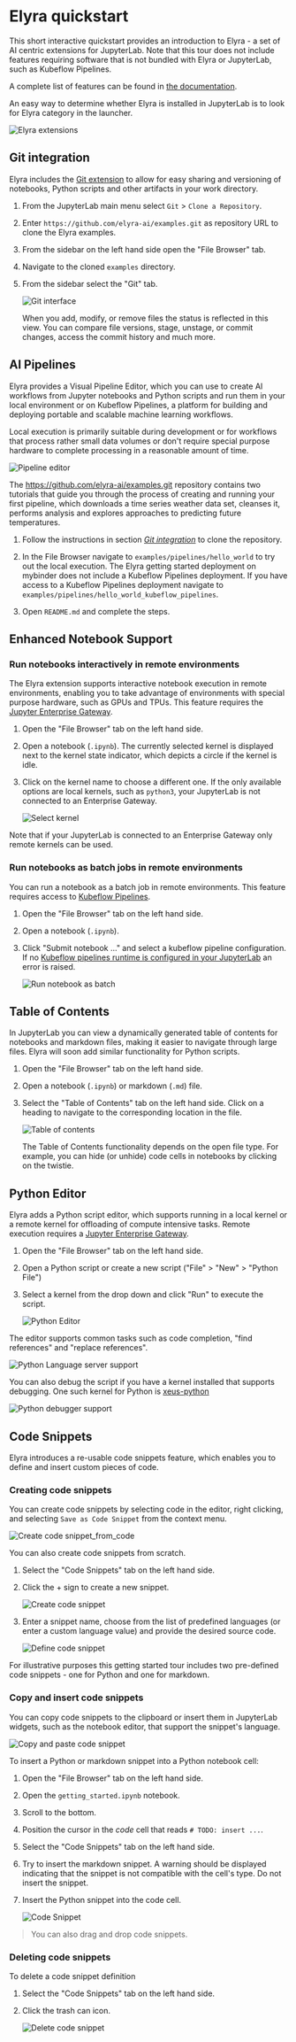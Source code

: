 <!--
{% comment %}
Copyright 2018-2023 Elyra Authors

Licensed under the Apache License, Version 2.0 (the "License");
you may not use this file except in compliance with the License.
You may obtain a copy of the License at

http://www.apache.org/licenses/LICENSE-2.0

Unless required by applicable law or agreed to in writing, software
distributed under the License is distributed on an "AS IS" BASIS,
WITHOUT WARRANTIES OR CONDITIONS OF ANY KIND, either express or implied.
See the License for the specific language governing permissions and
limitations under the License.
{% endcomment %}
-->
# Elyra quickstart

This short interactive quickstart provides an introduction to Elyra - a set of AI centric extensions for JupyterLab. Note that this tour does not include features requiring software that is not bundled with Elyra or JupyterLab, such as Kubeflow Pipelines.

A complete list of features can be found in [the documentation](https://elyra.readthedocs.io/en/latest/getting_started/overview.html).

An easy way to determine whether Elyra is installed in JupyterLab is to look for Elyra category in the launcher.

  ![Elyra extensions](images/elyra.png)

## Git integration

Elyra includes the [Git extension](https://github.com/jupyterlab/jupyterlab-git) to allow for easy sharing and versioning of notebooks, Python scripts and other artifacts in your work directory.

1. From the JupyterLab main menu select `Git` > `Clone a Repository`.
1. Enter `https://github.com/elyra-ai/examples.git` as repository URL to clone the Elyra examples.
1. From the sidebar on the left hand side open the "File Browser" tab.
1. Navigate to the cloned `examples` directory.
1. From the sidebar select the "Git" tab. 

   ![Git interface](images/git-interface.png)

   When you add, modify, or remove files the status is reflected in this view. You can compare file versions, stage, unstage, or commit changes, access the commit history and much more.

## AI Pipelines

Elyra provides a Visual Pipeline Editor, which you can use to create AI workflows from Jupyter notebooks and Python scripts and run them in your local environment or on Kubeflow Pipelines, a platform for building and deploying portable and scalable machine learning workflows.

Local execution is primarily suitable during development or for workflows that process rather small data volumes or don't require special purpose hardware to complete processing in a reasonable amount of time.

![Pipeline editor](images/pipeline-in-editor.png)

The https://github.com/elyra-ai/examples.git repository contains two tutorials that guide you through the process of creating and running your first pipeline, which downloads a time series weather data set, cleanses it, performs analysis and explores approaches to predicting future temperatures.

1. Follow the instructions in section _[Git integration](#git-integration)_ to clone the repository.
1. In the File Browser navigate to `examples/pipelines/hello_world` to try out the local execution. The Elyra getting started deployment on mybinder does not include a Kubeflow Pipelines deployment. If you have access to a Kubeflow Pipelines deployment navigate to `examples/pipelines/hello_world_kubeflow_pipelines`. 

1. Open `README.md` and complete the steps.

## Enhanced Notebook Support

### Run notebooks interactively in remote environments

The Elyra extension supports interactive notebook execution in remote environments, enabling you to take advantage of environments with special purpose hardware, such as GPUs and TPUs. This feature requires the [Jupyter Enterprise Gateway](https://jupyter-enterprise-gateway.readthedocs.io/en/latest/).

1. Open the "File Browser" tab on the left hand side.
1. Open a notebook (`.ipynb`). The currently selected kernel is displayed next to the kernel state indicator, which depicts a circle if the kernel is idle.
1. Click on the kernel name to choose a different one. If the only available options are local kernels, such as `python3`, your JupyterLab is not connected to an Enterprise Gateway.

   ![Select kernel](images/notebook_switch_kernel.png)

Note that if your JupyterLab is connected to an Enterprise Gateway only remote kernels can be used.   

### Run notebooks as batch jobs in remote environments

You can run a notebook as a batch job in remote environments. This feature requires access to [Kubeflow Pipelines](https://www.kubeflow.org/docs/pipelines/overview/pipelines-overview/).

1. Open the "File Browser" tab on the left hand side.
1. Open a notebook (`.ipynb`).
1. Click "Submit notebook ..." and select a kubeflow pipeline configuration. If no [Kubeflow pipelines runtime is configured in your JupyterLab](https://elyra.readthedocs.io/en/latest/user_guide/runtime-conf.html) an error is raised.

   ![Run notebook as batch](images/notebook_batch.png)

## Table of Contents

In JupyterLab you can view a dynamically generated table of contents for notebooks and markdown files, making it easier to navigate through large files. Elyra will soon add similar functionality for Python scripts.

1. Open the "File Browser" tab on the left hand side.
1. Open a notebook (`.ipynb`) or markdown (`.md`) file.
1. Select the "Table of Contents" tab on the left hand side. Click on a heading to navigate to the corresponding location in the file.

   ![Table of contents](images/toc_notebook.png)

   The Table of Contents functionality depends on the open file type. For example, you can hide (or unhide) code cells in notebooks by clicking on the twistie. 

## Python Editor

Elyra adds a Python script editor, which supports running in a local kernel or a remote kernel for offloading of compute intensive tasks. Remote execution requires a [Jupyter Enterprise Gateway](https://jupyter-enterprise-gateway.readthedocs.io/en/latest/). 

1. Open the "File Browser" tab on the left hand side.
1. Open a Python script or create a new script ("File" > "New" > "Python File")
1. Select a kernel from the drop down and click "Run" to execute the script.

   ![Python Editor](images/python_editor.png)
   
The editor supports common tasks such as code completion, "find references" and "replace references".

![Python Language server support](images/language_server.gif)

You can also debug the script if you have a kernel installed that supports debugging. One such kernel for Python is [xeus-python](https://github.com/jupyter-xeus/xeus-python)

![Python debugger support](images/python-script-debugger.gif)

## Code Snippets

Elyra introduces a re-usable code snippets feature, which enables you to define and insert custom pieces of code. 

### Creating code snippets

You can create code snippets by selecting code in the editor, right clicking, and selecting `Save as Code Snippet` from the context menu.

![Create code snippet_from_code](images/copy_and_paste_code_snippets.gif)

You can also create code snippets from scratch.

1. Select the "Code Snippets" tab on the left hand side. 
1. Click the + sign to create a new snippet. 

   ![Create code snippet](images/create_code_snippet.png)

1. Enter a snippet name, choose from the list of predefined languages (or enter a custom language value) and provide the desired source code. 

   ![Define code snippet](images/define_code_snippet.png)

For illustrative purposes this getting started tour includes two pre-defined code snippets - one for Python and one for markdown.   

### Copy and insert code snippets

You can copy code snippets to the clipboard or insert them in JupyterLab widgets, such as the notebook editor, that support the snippet's language.

![Copy and paste code snippet](images/consume_code_snippet.png)

To insert a Python or markdown snippet into a Python notebook cell:
1. Open the "File Browser" tab on the left hand side. 
1. Open the `getting_started.ipynb` notebook.
1. Scroll to the bottom.
1. Position the cursor in the _code_ cell that reads `# TODO: insert ...`.
1. Select the "Code Snippets" tab on the left hand side.
1. Try to insert the markdown snippet. A warning should be displayed indicating that the snippet is not compatible with the cell's type. Do not insert the snippet.
1. Insert the Python snippet into the code cell.

   ![Code Snippet](images/insert_code_snippet.png)
   
> You can also drag and drop code snippets.   

### Deleting code snippets

To delete a code snippet definition 

1. Select the "Code Snippets" tab on the left hand side.
1. Click the trash can icon. 

   ![Delete code snippet](images/delete_code_snippet.png)
